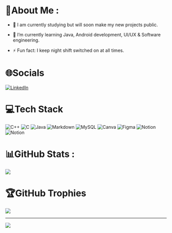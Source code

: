 # 💫About Me :
- 🔭 I am currently studying but will soon make my new projects public.
  
- 🌱 I’m currently learning Java, Android development, UI/UX & Software engineering.
  
- ⚡ Fun fact: I keep night shift switched on at all times.   

# 🌐Socials
[![LinkedIn](https://img.shields.io/badge/LinkedIn-%230077B5.svg?logo=linkedin&logoColor=white)](https://linkedin.com/in/iamantoniodinuzzo) 

# 💻Tech Stack
![C++](https://img.shields.io/badge/c++-%2300599C.svg?style=plastic&logo=c%2B%2B&logoColor=white) ![C](https://img.shields.io/badge/c-%2300599C.svg?style=plastic&logo=c&logoColor=white) ![Java](https://img.shields.io/badge/java-%23ED8B00.svg?style=plastic&logo=java&logoColor=white) ![Markdown](https://img.shields.io/badge/markdown-%23000000.svg?style=plastic&logo=markdown&logoColor=white) ![MySQL](https://img.shields.io/badge/mysql-%2300f.svg?style=plastic&logo=mysql&logoColor=white) ![Canva](https://img.shields.io/badge/Canva-%2300C4CC.svg?style=plastic&logo=Canva&logoColor=white) 	![Figma](https://img.shields.io/badge/figma-%23F24E1E.svg?style=plastic&logo=figma&logoColor=white) ![Notion](https://img.shields.io/badge/Notion-%23000000.svg?style=plastic&logo=notion&logoColor=white) ![Notion](https://img.shields.io/badge/Android-%23000000.svg?style=plastic&logo=android&logoColor=green)
# 📊GitHub Stats :
![](https://github-profile-summary-cards.vercel.app/api/cards/profile-details?username=Indisparte&theme=monokai)

# 🏆GitHub Trophies
![](https://github-profile-trophy.vercel.app/?username=Indisparte&theme=monokai&no-frame=true&no-bg=false&margin-w=4)


---
[![](https://visitcount.itsvg.in/api?id=Indisparte&icon=5&color=11)](https://visitcount.itsvg.in)
